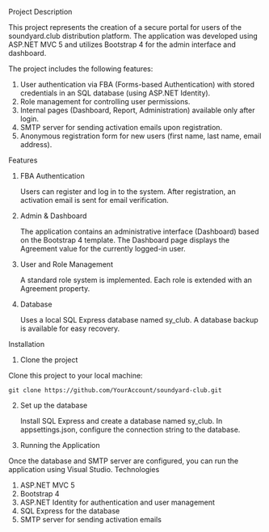Project Description

This project represents the creation of a secure portal for users of the soundyard.club distribution platform. The application was developed using ASP.NET MVC 5 and utilizes Bootstrap 4 for the admin interface and dashboard.

The project includes the following features:

1. User authentication via FBA (Forms-based Authentication) with stored credentials in an SQL database (using ASP.NET Identity).
2. Role management for controlling user permissions.
3. Internal pages (Dashboard, Report, Administration) available only after login.
4. SMTP server for sending activation emails upon registration.
5. Anonymous registration form for new users (first name, last name, email address).

Features
1. FBA Authentication

    Users can register and log in to the system.
    After registration, an activation email is sent for email verification.

2. Admin & Dashboard

    The application contains an administrative interface (Dashboard) based on the Bootstrap 4 template.
    The Dashboard page displays the Agreement value for the currently logged-in user.

3. User and Role Management

    A standard role system is implemented.
    Each role is extended with an Agreement property.

4. Database

    Uses a local SQL Express database named sy_club.
    A database backup is available for easy recovery.

Installation
1. Clone the project

Clone this project to your local machine:

    git clone https://github.com/YourAccount/soundyard-club.git

2. Set up the database

    Install SQL Express and create a database named sy_club.
    In appsettings.json, configure the connection string to the database.

3. Running the Application

Once the database and SMTP server are configured, you can run the application using Visual Studio.
Technologies

1. ASP.NET MVC 5
2. Bootstrap 4
3. ASP.NET Identity for authentication and user management
4. SQL Express for the database
5. SMTP server for sending activation emails
